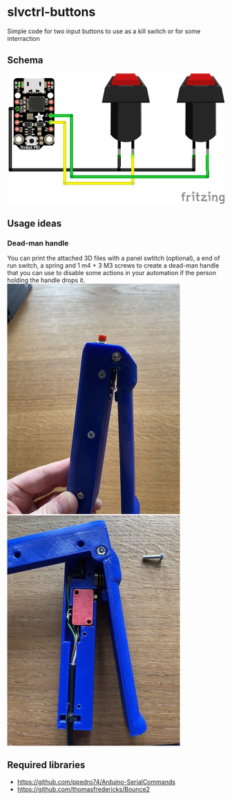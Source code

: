 # slvctrl-buttons

Simple code for two input buttons to use as a kill switch or for some interraction

## Schema
![Schema](./renders/schema.png)

## Usage ideas

### Dead-man handle

You can print the attached 3D files with a panel swtitch (optional), a
end of run switch, a spring and 1 m4 + 3  M3 screws to create a
dead-man handle that you can use to disable some actions in your
automation if the person holding the handle drops it.
![Handle](./renders/handle.jpeg)
![Handle inside](./renders/handle_open.jpeg)

## Required libraries
* https://github.com/ppedro74/Arduino-SerialCommands
* https://github.com/thomasfredericks/Bounce2
